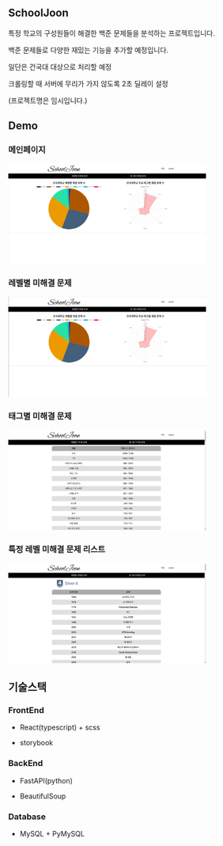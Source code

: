 ## SchoolJoon

특정 학교의 구성원들이 해결한 백준 문제들을 분석하는 프로젝트입니다.

백준 문제들로 다양한 재밌는 기능을 추가할 예정입니다.

일단은 건국대 대상으로 처리할 예정

크롤링할 때 서버에 무리가 가지 않도록 2초 딜레이 설정

(프로젝트명은 임시입니다.)

## Demo

### 메인페이지
<img src="./images/1.png" alt="main" width="400" />

### 레벨별 미해결 문제
<img src="./images/2.png" alt="main" width="400" />

### 태그별 미해결 문제
<img src="./images/3.png" alt="main" width="400" />

### 특정 레벨 미해결 문제 리스트
<img src="./images/4.png" alt="main" width="400" />

## 기술스택

### FrontEnd

- React(typescript) + scss

- storybook

### BackEnd

- FastAPI(python)

- BeautifulSoup

### Database

- MySQL + PyMySQL
